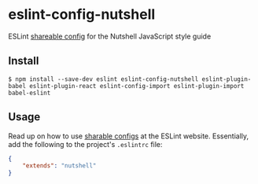 # eslint-config-nutshell
ESLint [shareable config](http://eslint.org/docs/developer-guide/shareable-configs.html) for the Nutshell JavaScript style guide


## Install

```
$ npm install --save-dev eslint eslint-config-nutshell eslint-plugin-babel eslint-plugin-react eslint-config-import eslint-plugin-import babel-eslint
```

## Usage

Read up on how to use [sharable configs](http://eslint.org/docs/developer-guide/shareable-configs) at the ESLint website.  Essentially, add the following to the project's `.eslintrc` file:

```json
{
    "extends": "nutshell"
}
```
